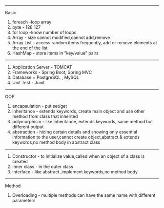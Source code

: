 
------------------------------------------------------------------------------------------------------------------------------------------------------------------------
Basic
1. foreach -loop array
2. byte - 128 127
3. for loop -know number of loops
4. Array - size cannot modified,cannot add,remove
5. Array List -  access random items frequently, add or remove elements at the end of the list
6. HashMap - store items in "key/value" pairs
------------------------------------------------------------------------------------------------------------------------------------------------------------------------

1. Application Server - TOMCAT
2. Frameworks - Spring Boot, Spring MVC
3. Database = PostgreSQL , MySQL
4. Unit Test - Junit
------------------------------------------------------------------------------------------------------------------------------------------------------------------------

OOP
1. encapsulation - put set/get
2. inheritance - extends keywords, create main object and use other method from class that inherited
3. polymorphism - like inheritance, extends keywords, same method but different output 
4. abstraction - hiding certain details and showing only essential information to the user,cannot create object,abstract & extends keywords,no method body in abstract class

------------------------------------------------------------------------------------------------------------------------------------------------------------------------



1. Constructor - to initialize value,called when an object of a class is created
2. Inner class - in the outer class
3. interface - like abstract ,implement keywords,no method body
------------------------------------------------------------------------------------------------------------------------------------------------------------------------

Method

1. Overloading - multiple methods can have the same name with different parameters

